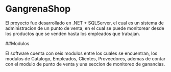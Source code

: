 # GangrenaShop

El proyecto fue desarrollado en .NET + SQLServer, el cual es un sistema de administracion de un punto de venta, en el cual se puede monitorear
desde los productos que se venden hasta los empleados que trabajan. 

##Modulos

El software cuenta con seis modulos entre los cuales se encuentran, los modulos de Catalogo, Empleados, Clientes, Proveedores, ademas de contar con
el modulo de punto de venta y una seccion de monitoreo de ganancias.

